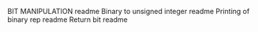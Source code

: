 BIT MANIPULATION readme
Binary to unsigned integer readme
Printing of binary rep readme
Return bit readme
